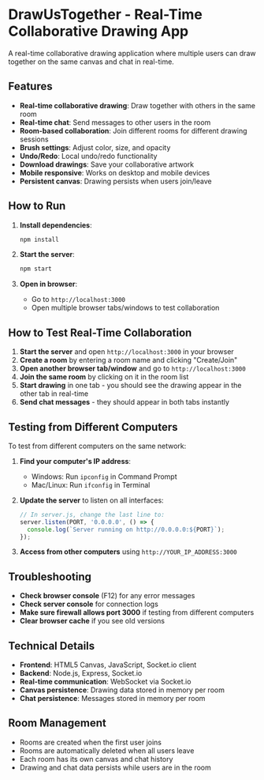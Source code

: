 # DrawUsTogether - Real-Time Collaborative Drawing App

A real-time collaborative drawing application where multiple users can draw together on the same canvas and chat in real-time.

## Features

- **Real-time collaborative drawing**: Draw together with others in the same room
- **Real-time chat**: Send messages to other users in the room
- **Room-based collaboration**: Join different rooms for different drawing sessions
- **Brush settings**: Adjust color, size, and opacity
- **Undo/Redo**: Local undo/redo functionality
- **Download drawings**: Save your collaborative artwork
- **Mobile responsive**: Works on desktop and mobile devices
- **Persistent canvas**: Drawing persists when users join/leave

## How to Run

1. **Install dependencies**:
   ```bash
   npm install
   ```

2. **Start the server**:
   ```bash
   npm start
   ```

3. **Open in browser**:
   - Go to `http://localhost:3000`
   - Open multiple browser tabs/windows to test collaboration

## How to Test Real-Time Collaboration

1. **Start the server** and open `http://localhost:3000` in your browser
2. **Create a room** by entering a room name and clicking "Create/Join"
3. **Open another browser tab/window** and go to `http://localhost:3000`
4. **Join the same room** by clicking on it in the room list
5. **Start drawing** in one tab - you should see the drawing appear in the other tab in real-time
6. **Send chat messages** - they should appear in both tabs instantly

## Testing from Different Computers

To test from different computers on the same network:

1. **Find your computer's IP address**:
   - Windows: Run `ipconfig` in Command Prompt
   - Mac/Linux: Run `ifconfig` in Terminal

2. **Update the server** to listen on all interfaces:
   ```javascript
   // In server.js, change the last line to:
   server.listen(PORT, '0.0.0.0', () => {
     console.log(`Server running on http://0.0.0.0:${PORT}`);
   });
   ```

3. **Access from other computers** using `http://YOUR_IP_ADDRESS:3000`

## Troubleshooting

- **Check browser console** (F12) for any error messages
- **Check server console** for connection logs
- **Make sure firewall allows port 3000** if testing from different computers
- **Clear browser cache** if you see old versions

## Technical Details

- **Frontend**: HTML5 Canvas, JavaScript, Socket.io client
- **Backend**: Node.js, Express, Socket.io
- **Real-time communication**: WebSocket via Socket.io
- **Canvas persistence**: Drawing data stored in memory per room
- **Chat persistence**: Messages stored in memory per room

## Room Management

- Rooms are created when the first user joins
- Rooms are automatically deleted when all users leave
- Each room has its own canvas and chat history
- Drawing and chat data persists while users are in the room 
